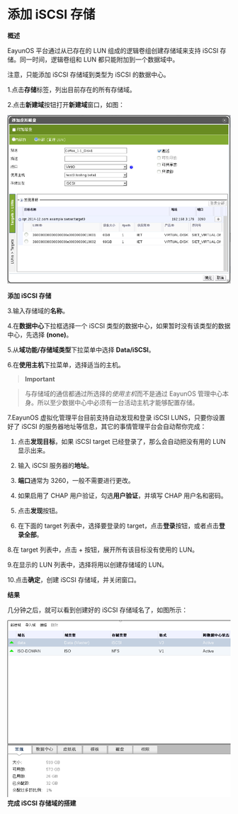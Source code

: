 # 添加 iSCSI 存储

**概述**

EayunOS 平台通过从已存在的 LUN 组成的逻辑卷组创建存储域来支持 iSCSI
存储。同一时间，逻辑卷组和 LUN 都只能附加到一个数据域中。

注意，只能添加 iSCSI 存储域到类型为 iSCSI 的数据中心。

1.点击**存储**标签，列出目前存在的所有存储域。

2.点击**新建域**按钮打开**新建域**窗口，如图：

![添加 iSCSI 存储](../images/storage-add-iscsi.png)

**添加 iSCSI 存储**

3.输入存储域的**名称**。

4.在**数据中心**下拉框选择一个 iSCSI
类型的数据中心，如果暂时没有该类型的数据中心，先选择 **(none)**。

5.从**域功能/存储域类型**下拉菜单中选择 **Data/iSCSI**。

6.在**使用主机**下拉菜单，选择适当的主机。

> **Important**

> 与存储域的通信都通过所选择的*使用主机*而不是通过 EayunOS
> 管理中心本身。所以至少数据中心中必须有一台活动主机才能够配置存储。

7.EayunOS 虚拟化管理平台目前支持自动发现和登录 iSCSI LUNS，只要你设置好了
iSCSI 的服务器地址等信息，其它的事情管理平台会自动帮你完成：

1.  点击**发现目标**，如果 iSCSI target 已经登录了，那么会自动把没有用的
    LUN 显示出来。

2.  输入 iSCSI 服务器的**地址**。

3.  **端口**通常为 3260，一般不需要进行更改。

4.  如果启用了 CHAP 用户验证，勾选**用户验证**，并填写 CHAP 用户名和密码。

5.  点击**发现**按钮。

6.  在下面的 target 列表中，选择要登录的
    target，点击**登录**按钮，或者点击**登录全部**。

8.在 target 列表中，点击 + 按钮，展开所有该目标没有使用的 LUN。

9.在显示的 LUN 列表中，选择将用以创建存储域的 LUN。

10.点击**确定**，创建 iSCSI 存储域，并关闭窗口。

**结果**

几分钟之后，就可以看到创建好的 iSCSI 存储域名了，如图所示：

![完成 iSCSI 存储域的搭建](../images/storage-add-iscsi-done.png)
**完成 iSCSI 存储域的搭建**

